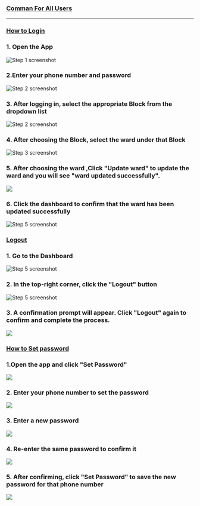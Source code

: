 


### [Comman For All Users](https://app.tango.us/app/workflow/f5f65b47-4054-439a-bb55-fae3e888ae01?utm_source=markdown&utm_medium=markdown&utm_campaign=workflow%20export%20links)

***




### [How to Login](https://app.tango.us/app/workflow/f5f65b47-4054-439a-bb55-fae3e888ae01?utm_source=markdown&utm_medium=markdown&utm_campaign=workflow%20export%20links)

### 1. Open the App
![Step 1 screenshot](https://raw.githubusercontent.com/thamizh133/programs/refs/heads/main/Screenshot_2025-07-17-09-03-55-08_de33487ef15be654bb89b527b0c82426.jpg)


### 2.Enter your phone number and password
![Step 2 screenshot](https://raw.githubusercontent.com/thamizh133/programs/refs/heads/main/Screenshot_2025-07-17-09-04-06-80_de33487ef15be654bb89b527b0c82426.jpg)

### 3. After logging in, select the appropriate Block from the dropdown list
![Step 2 screenshot](https://raw.githubusercontent.com/thamizh133/programs/refs/heads/main/Screenshot_2025-07-18-22-50-02-75_de33487ef15be654bb89b527b0c82426.jpg)

### 4.  After choosing the Block, **select the ward** under that Block
![Step 3 screenshot](https://raw.githubusercontent.com/thamizh133/programs/refs/heads/main/Screenshot_2025-07-18-22-50-08-26_de33487ef15be654bb89b527b0c82426.jpg)
### 5.  After choosing the ward ,**Click "Update ward"** to update the ward and you will see "ward updated successfully".
![](https://raw.githubusercontent.com/thamizh133/programs/refs/heads/main/Screenshot_2025-07-18-22-50-17-61_de33487ef15be654bb89b527b0c82426.jpg)

### 6. **Click the dashboard** to confirm that the ward has been updated successfully


![Step 5 screenshot](https://raw.githubusercontent.com/thamizh133/programs/refs/heads/main/Screenshot_2025-07-17-09-04-20-49_de33487ef15be654bb89b527b0c82426.jpg)

### [Logout](https://app.tango.us/app/workflow/f5f65b47-4054-439a-bb55-fae3e888ae01?utm_source=markdown&utm_medium=markdown&utm_campaign=workflow%20export%20links)


### 1.  Go to the Dashboard

![Step 5 screenshot](https://raw.githubusercontent.com/thamizh133/programs/refs/heads/main/Screenshot_2025-07-17-09-04-20-49_de33487ef15be654bb89b527b0c82426.jpg)
### 2. In the top-right corner, click the "Logout" button

![Step 5 screenshot](https://raw.githubusercontent.com/thamizh133/programs/refs/heads/main/Screenshot_2025-07-17-09-09-37-84_de33487ef15be654bb89b527b0c82426.jpg)
### 3. A confirmation prompt will appear. Click "Logout" again to confirm and complete the process.


![](https://raw.githubusercontent.com/thamizh133/programs/refs/heads/main/Screenshot_2025-07-17-09-09-42-04_de33487ef15be654bb89b527b0c82426.jpg)



### [How to Set password](https://app.tango.us/app/workflow/f5f65b47-4054-439a-bb55-fae3e888ae01?utm_source=markdown&utm_medium=markdown&utm_campaign=workflow%20export%20links)

### 1.Open the app and click "Set Password"
![](https://raw.githubusercontent.com/thamizh133/programs/refs/heads/main/Screenshot_2025-07-19-11-08-12-29_de33487ef15be654bb89b527b0c82426.jpg)


### 2. Enter your phone number to set the password


![](https://raw.githubusercontent.com/thamizh133/programs/refs/heads/main/Screenshot_2025-07-19-11-08-26-79_de33487ef15be654bb89b527b0c82426.jpg)

### 3. Enter a new password


![](https://raw.githubusercontent.com/thamizh133/programs/refs/heads/main/Screenshot_2025-07-19-11-08-41-14_de33487ef15be654bb89b527b0c82426.jpg)

### 4. Re-enter the same password to confirm it
![](https://raw.githubusercontent.com/thamizh133/programs/refs/heads/main/Screenshot_2025-07-19-11-08-37-05_de33487ef15be654bb89b527b0c82426.jpg)

### 5. After confirming, click "Set Password" to save the new password for that phone number
![](https://raw.githubusercontent.com/thamizh133/programs/refs/heads/main/Screenshot_2025-07-19-11-09-23-61_de33487ef15be654bb89b527b0c82426.jpg)

